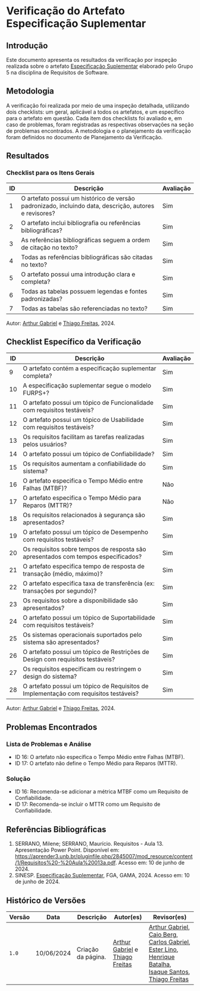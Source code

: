 # Verificação do Artefato Especificação Suplementar

## Introdução

Este documento apresenta os resultados da verificação por inspeção realizada sobre o artefato [Especificação Suplementar](https://requisitos-de-software.github.io/2024.1-Sinesp_Cidadao/Modelagem/especificacao_suplementar/) elaborado pelo Grupo 5 na disciplina de Requisitos de Software.

## Metodologia

A verificação foi realizada por meio de uma inspeção detalhada, utilizando dois checklists: um geral, aplicável a todos os artefatos, e um específico para o artefato em questão. Cada item dos checklists foi avaliado e, em caso de problemas, foram registradas as respectivas observações na seção de problemas encontrados. A metodologia e o planejamento da verificação foram definidos no documento de Planejamento da Verificação.

## Resultados

### Checklist para os Itens Gerais

<table>
  <thead>
    <tr>
      <th>ID</th>
      <th>Descrição</th>
      <th>Avaliação</th>
    </tr>
  </thead>
  <tbody>
    <tr>
      <td>1</td>
      <td>O artefato possui um histórico de versão padronizado, incluindo data, descrição, autores e revisores?</td>
      <td>Sim</td>
    </tr>
    <tr>
      <td>2</td>
      <td>O artefato inclui bibliografia ou referências bibliográficas?</td>
      <td>Sim</td>
    </tr>
    <tr>
      <td>3</td>
      <td>As referências bibliográficas seguem a ordem de citação no texto?</td>
      <td>Sim</td>
    </tr>
    <tr>
      <td>4</td>
      <td>Todas as referências bibliográficas são citadas no texto?</td>
      <td>Sim</td>
    </tr>
    <tr>
      <td>5</td>
      <td>O artefato possui uma introdução clara e completa?</td>
      <td>Sim</td>
    </tr>
    <tr>
      <td>6</td>
      <td>Todas as tabelas possuem legendas e fontes padronizadas?</td>
      <td>Sim</td>
    </tr>
    <tr>
      <td>7</td>
      <td>Todas as tabelas são referenciadas no texto?</td>
      <td>Sim</td>
    </tr>
  </tbody>
</table>


Autor: [Arthur Gabriel](https://github.com/ArthurGabrieel) e [Thiago Freitas](https://github.com/thiagorfreitas), 2024.

## Checklist Específico da Verificação

<table>
  <thead>
    <tr>
      <th>ID</th>
      <th>Descrição</th>
      <th>Avaliação</th>
    </tr>
  </thead>
  <tbody>
    <tr>
      <td>9</td>
      <td>O artefato contém a especificação suplementar completa?</td>
      <td>Sim</td>
    </tr>
    <tr>
      <td>10</td>
      <td>A especificação suplementar segue o modelo FURPS+?</td>
      <td>Sim</td>
    </tr>
    <tr>
      <td>11</td>
      <td>O artefato possui um tópico de Funcionalidade com requisitos testáveis?</td>
      <td>Sim</td>
    </tr>
    <tr>
      <td>12</td>
      <td>O artefato possui um tópico de Usabilidade com requisitos testáveis?</td>
      <td>Sim</td>
    </tr>
    <tr>
      <td>13</td>
      <td>Os requisitos facilitam as tarefas realizadas pelos usuários?</td>
      <td>Sim</td>
    </tr>
    <tr>
      <td>14</td>
      <td>O artefato possui um tópico de Confiabilidade?</td>
      <td>Sim</td>
    </tr>
    <tr>
      <td>15</td>
      <td>Os requisitos aumentam a confiabilidade do sistema?</td>
      <td>Sim</td>
    </tr>
    <tr>
      <td>16</td>
      <td>O artefato especifica o Tempo Médio entre Falhas (MTBF)?</td>
      <td>Não</td>
    </tr>
    <tr>
      <td>17</td>
      <td>O artefato especifica o Tempo Médio para Reparos (MTTR)?</td>
      <td>Não</td>
    </tr>
    <tr>
      <td>18</td>
      <td>Os requisitos relacionados à segurança são apresentados?</td>
      <td>Sim</td>
    </tr>
    <tr>
      <td>19</td>
      <td>O artefato possui um tópico de Desempenho com requisitos testáveis?</td>
      <td>Sim</td>
    </tr>
    <tr>
      <td>20</td>
      <td>Os requisitos sobre tempos de resposta são apresentados com tempos especificados?</td>
      <td>Sim</td>
    </tr>
    <tr>
      <td>21</td>
      <td>O artefato especifica tempo de resposta de transação (médio, máximo)?</td>
      <td>Sim</td>
    </tr>
    <tr>
      <td>22</td>
      <td>O artefato especifica taxa de transferência (ex: transações por segundo)?</td>
      <td>Sim</td>
    </tr>
    <tr>
      <td>23</td>
      <td>Os requisitos sobre a disponibilidade são apresentados?</td>
      <td>Sim</td>
    </tr>
    <tr>
      <td>24</td>
      <td>O artefato possui um tópico de Suportabilidade com requisitos testáveis?</td>
      <td>Sim</td>
    </tr>
    <tr>
      <td>25</td>
      <td>Os sistemas operacionais suportados pelo sistema são apresentados?</td>
      <td>Sim</td>
    </tr>
    <tr>
      <td>26</td>
      <td>O artefato possui um tópico de Restrições de Design com requisitos testáveis?</td>
      <td>Sim</td>
    </tr>
    <tr>
      <td>27</td>
      <td>Os requisitos especificam ou restringem o design do sistema?</td>
      <td>Sim</td>
    </tr>
    <tr>
      <td>28</td>
      <td>O artefato possui um tópico de Requisitos de Implementação com requisitos testáveis?</td>
      <td>Sim</td>
    </tr>
  </tbody>
</table>

Autor: [Arthur Gabriel](https://github.com/ArthurGabrieel) e [Thiago Freitas](https://github.com/thiagorfreitas), 2024.

## Problemas Encontrados
### Lista de Problemas e Análise

- ID 16: O artefato não especifica o Tempo Médio entre Falhas (MTBF).
- ID 17: O artefato não define o Tempo Médio para Reparos (MTTR).

### Solução

- ID 16: Recomenda-se adicionar a métrica MTBF como um Requisito de Confiabilidade.
- ID 17: Recomenda-se incluir o MTTR como um Requisito de Confiabilidade.

## Referências Bibliográficas

1. SERRANO, Milene; SERRANO, Maurício. Requisitos - Aula 13. Apresentação Power Point. Disponível em: https://aprender3.unb.br/pluginfile.php/2845007/mod_resource/content/1/Requisitos%20-%20Aula%20013a.pdf. Acesso em: 10 de junho de 2024.
2. SINESP. [Especificação Suplementar](https://requisitos-de-software.github.io/2024.1-Sinesp_Cidadao/Modelagem/especificacao_suplementar/), FGA, GAMA, 2024. Acesso em: 10 de junho de 2024.

## Histórico de Versões

| Versão | Data       | Descrição          | Autor(es)                                                                 | Revisor(es) |
| ------ | ---------- | ------------------ | ------------------------------------------------------------------------- | ----------- |
| `1.0`  | 10/06/2024 | Criação da página. | [Arthur Gabriel](https://github.com/ArthurGabrieel) e [Thiago Freitas](https://github.com/thiagorfreitas) | [Arthur Gabriel](ArthurGabrieel), [Caio Berg](https://github.com/Caio-bergbjj), [Carlos Gabriel](https://github.com/TheCarlosRamos), [Ester Lino](https://github.com/esteerlino), [Henrique Batalha](https://github.com/HeBatalha), [Isaque Santos](https://github.com/IsaqueSH), [Thiago Freitas](https://github.com/thiagorfreitas) |